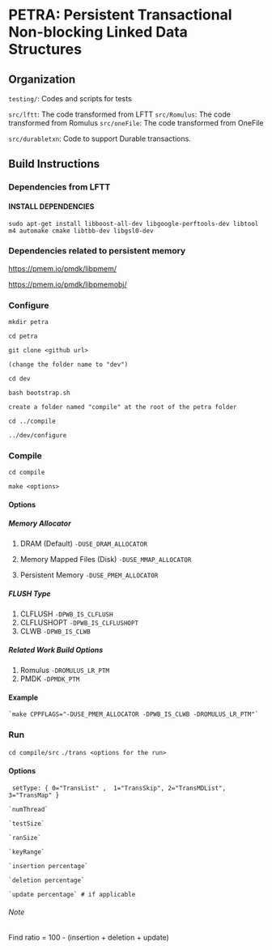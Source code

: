 # PETRA: Persistent Transactional Non-blocking Linked Data Structures

## Organization

`testing/`: Codes and scripts for tests

`src/lftt`: The code transformed from LFTT
`src/Romulus`: The code transformed from Romulus
`src/oneFile`: The code transformed from OneFile

`src/durabletxn`: Code to support Durable transactions.


## Build Instructions

### Dependencies from LFTT
#### INSTALL DEPENDENCIES
`sudo apt-get install libboost-all-dev libgoogle-perftools-dev libtool m4 automake cmake libtbb-dev libgsl0-dev`

### Dependencies related to persistent memory

https://pmem.io/pmdk/libpmem/

https://pmem.io/pmdk/libpmemobj/

### Configure
`mkdir petra`

`cd petra`

`git clone <github url>`

`(change the folder name to "dev")`

`cd dev`

`bash bootstrap.sh`

`create a folder named "compile" at the root of the petra folder`

`cd ../compile`

`../dev/configure`


### Compile
`cd compile`

`make <options>`


#### Options

##### Memory Allocator
 1) DRAM (Default)
	`-DUSE_DRAM_ALLOCATOR`
	
 2) Memory Mapped Files (Disk)
 	`-DUSE_MMAP_ALLOCATOR`
	
 3) Persistent Memory
	`-DUSE_PMEM_ALLOCATOR`

##### FLUSH Type
 1) CLFLUSH
	`-DPWB_IS_CLFLUSH`
 2) CLFLUSHOPT
 	`-DPWB_IS_CLFLUSHOPT`
 3) CLWB
 	`-DPWB_IS_CLWB`
	
##### Related Work Build Options
 1) Romulus
 	`-DROMULUS_LR_PTM`
 2) PMDK
 	`-DPMDK_PTM`

#### Example
	`make CPPFLAGS="-DUSE_PMEM_ALLOCATOR -DPWB_IS_CLWB -DROMULUS_LR_PTM"`

### Run
`cd compile/src`
`./trans <options for the run>`
#### Options
   ` setType: { 0="TransList" , 
               1="TransSkip",
               2="TransMDList",
               3="TransMap"
	      }`
	      
    `numThread`
    
    `testSize`
    
    `ranSize`
    
    `keyRange`
    
    `insertion percentage`
    
    `deletion percentage`
    
    `update percentage` # if applicable
	
###### Note
Find ratio = 100 - (insertion + deletion + update)

